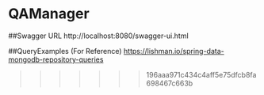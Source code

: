 # QAManager


##Swagger URL
http://localhost:8080/swagger-ui.html


##QueryExamples (For Reference)
https://lishman.io/spring-data-mongodb-repository-queries
>>>>>>> 196aaa971c434c4aff5e75dfcb8fa698467c663b
